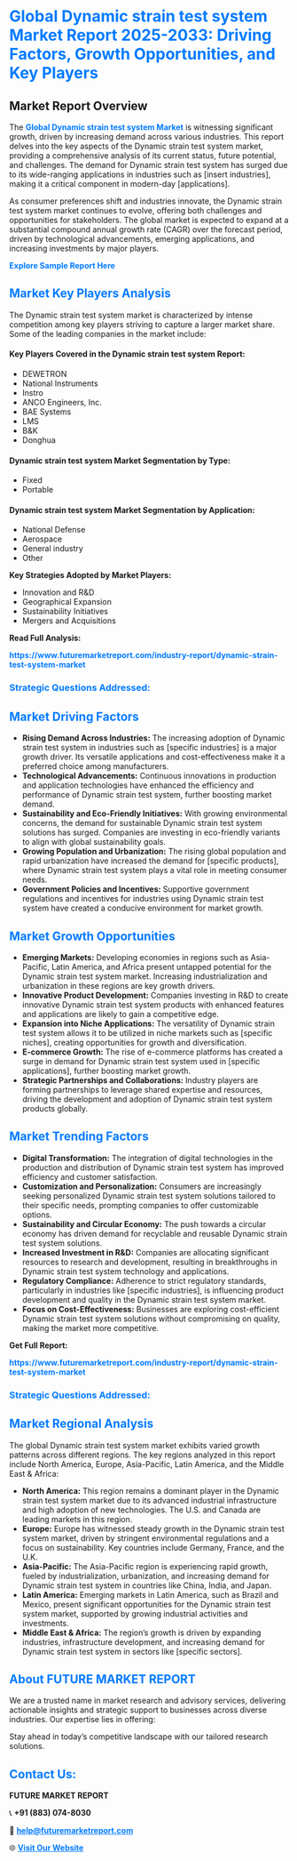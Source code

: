 <h1 style="color: #007BFF;">Global Dynamic strain test system Market Report 2025-2033: Driving Factors, Growth Opportunities, and Key Players</h1>

<section id="overview">
<h2>Market Report Overview</h2>
<p>The <a href="https://www.futuremarketreport.com/industry-report/dynamic-strain-test-system-market" style="color: #007BFF; text-decoration: none;"><strong>Global Dynamic strain test system Market</strong></a> is witnessing significant growth, driven by increasing demand across various industries. This report delves into the key aspects of the Dynamic strain test system market, providing a comprehensive analysis of its current status, future potential, and challenges. The demand for Dynamic strain test system has surged due to its wide-ranging applications in industries such as [insert industries], making it a critical component in modern-day [applications].</p>
<p>As consumer preferences shift and industries innovate, the Dynamic strain test system market continues to evolve, offering both challenges and opportunities for stakeholders. The global market is expected to expand at a substantial compound annual growth rate (CAGR) over the forecast period, driven by technological advancements, emerging applications, and increasing investments by major players.</p>
</section>

<section id="overview">
<p><a href="https://www.futuremarketreport.com/request-sample/reportId=42553" style="color: #007BFF; text-decoration: none;"><strong>Explore Sample Report Here</strong></a></p>
</section>

<section id="key-players">
<h2 style="color: #007BFF;">Market Key Players Analysis</h2>
<p>The Dynamic strain test system market is characterized by intense competition among key players striving to capture a larger market share. Some of the leading companies in the market include:</p>
<h4>Key Players Covered in the Dynamic strain test system Report:</h4>
<ul><li>DEWETRON</li><li>National Instruments</li><li>Instro</li><li>ANCO Engineers, Inc.</li><li>BAE Systems</li><li>LMS</li><li>B&amp;K</li><li>Donghua</li></ul>
<h4>Dynamic strain test system Market Segmentation by Type:</h4>
<ul><li>Fixed</li><li>Portable</li></ul>

<h4>Dynamic strain test system Market Segmentation by Application:</h4>
<ul><li>National Defense</li><li>Aerospace</li><li>General industry</li><li>Other</li></ul>
<p><strong>Key Strategies Adopted by Market Players:</strong></p>
<ul>
<li>Innovation and R&D</li>
<li>Geographical Expansion</li>
<li>Sustainability Initiatives</li>
<li>Mergers and Acquisitions</li>
</ul>
</section>

<section>
<p><strong>Read Full Analysis: </strong></p><a href="https://www.futuremarketreport.com/industry-report/dynamic-strain-test-system-market" style="color: #007BFF; text-decoration: none;"><strong>https://www.futuremarketreport.com/industry-report/dynamic-strain-test-system-market</strong></a>
<h3 style="color: #007BFF;">Strategic Questions Addressed:</h3>
</section>

<section id="driving-factors">
<h2 style="color: #007BFF;">Market Driving Factors</h2>
<ul>
<li><strong>Rising Demand Across Industries:</strong> The increasing adoption of Dynamic strain test system in industries such as [specific industries] is a major growth driver. Its versatile applications and cost-effectiveness make it a preferred choice among manufacturers.</li>
<li><strong>Technological Advancements:</strong> Continuous innovations in production and application technologies have enhanced the efficiency and performance of Dynamic strain test system, further boosting market demand.</li>
<li><strong>Sustainability and Eco-Friendly Initiatives:</strong> With growing environmental concerns, the demand for sustainable Dynamic strain test system solutions has surged. Companies are investing in eco-friendly variants to align with global sustainability goals.</li>
<li><strong>Growing Population and Urbanization:</strong> The rising global population and rapid urbanization have increased the demand for [specific products], where Dynamic strain test system plays a vital role in meeting consumer needs.</li>
<li><strong>Government Policies and Incentives:</strong> Supportive government regulations and incentives for industries using Dynamic strain test system have created a conducive environment for market growth.</li>
</ul>
</section>

<section id="growth-opportunities">
<h2 style="color: #007BFF;">Market Growth Opportunities</h2>
<ul>
<li><strong>Emerging Markets:</strong> Developing economies in regions such as Asia-Pacific, Latin America, and Africa present untapped potential for the Dynamic strain test system market. Increasing industrialization and urbanization in these regions are key growth drivers.</li>
<li><strong>Innovative Product Development:</strong> Companies investing in R&D to create innovative Dynamic strain test system products with enhanced features and applications are likely to gain a competitive edge.</li>
<li><strong>Expansion into Niche Applications:</strong> The versatility of Dynamic strain test system allows it to be utilized in niche markets such as [specific niches], creating opportunities for growth and diversification.</li>
<li><strong>E-commerce Growth:</strong> The rise of e-commerce platforms has created a surge in demand for Dynamic strain test system used in [specific applications], further boosting market growth.</li>
<li><strong>Strategic Partnerships and Collaborations:</strong> Industry players are forming partnerships to leverage shared expertise and resources, driving the development and adoption of Dynamic strain test system products globally.</li>
</ul>
</section>

<section id="trending-factors">
<h2 style="color: #007BFF;">Market Trending Factors</h2>
<ul>
<li><strong>Digital Transformation:</strong> The integration of digital technologies in the production and distribution of Dynamic strain test system has improved efficiency and customer satisfaction.</li>
<li><strong>Customization and Personalization:</strong> Consumers are increasingly seeking personalized Dynamic strain test system solutions tailored to their specific needs, prompting companies to offer customizable options.</li>
<li><strong>Sustainability and Circular Economy:</strong> The push towards a circular economy has driven demand for recyclable and reusable Dynamic strain test system solutions.</li>
<li><strong>Increased Investment in R&D:</strong> Companies are allocating significant resources to research and development, resulting in breakthroughs in Dynamic strain test system technology and applications.</li>
<li><strong>Regulatory Compliance:</strong> Adherence to strict regulatory standards, particularly in industries like [specific industries], is influencing product development and quality in the Dynamic strain test system market.</li>
<li><strong>Focus on Cost-Effectiveness:</strong> Businesses are exploring cost-efficient Dynamic strain test system solutions without compromising on quality, making the market more competitive.</li>
</ul>
</section>

<section>
<p><strong>Get Full Report: </strong></p><a href="https://www.futuremarketreport.com/industry-report/dynamic-strain-test-system-market" style="color: #007BFF; text-decoration: none;"><strong>https://www.futuremarketreport.com/industry-report/dynamic-strain-test-system-market</strong></a>
<h3 style="color: #007BFF;">Strategic Questions Addressed:</h3>
</section>


<section id="regional-analysis">
<h2 style="color: #007BFF;">Market Regional Analysis</h2>
<p>The global Dynamic strain test system market exhibits varied growth patterns across different regions. The key regions analyzed in this report include North America, Europe, Asia-Pacific, Latin America, and the Middle East & Africa:</p>
<ul>
<li><strong>North America:</strong> This region remains a dominant player in the Dynamic strain test system market due to its advanced industrial infrastructure and high adoption of new technologies. The U.S. and Canada are leading markets in this region.</li>
<li><strong>Europe:</strong> Europe has witnessed steady growth in the Dynamic strain test system market, driven by stringent environmental regulations and a focus on sustainability. Key countries include Germany, France, and the U.K.</li>
<li><strong>Asia-Pacific:</strong> The Asia-Pacific region is experiencing rapid growth, fueled by industrialization, urbanization, and increasing demand for Dynamic strain test system in countries like China, India, and Japan.</li>
<li><strong>Latin America:</strong> Emerging markets in Latin America, such as Brazil and Mexico, present significant opportunities for the Dynamic strain test system market, supported by growing industrial activities and investments.</li>
<li><strong>Middle East & Africa:</strong> The region’s growth is driven by expanding industries, infrastructure development, and increasing demand for Dynamic strain test system in sectors like [specific sectors].</li>
</ul>
</section>

<footer>
<h2 style="color: #007BFF;">About FUTURE MARKET REPORT</h2>
<p>We are a trusted name in market research and advisory services, delivering actionable insights and strategic support to businesses across diverse industries. Our expertise lies in offering:</p>

<p>Stay ahead in today’s competitive landscape with our tailored research solutions.</p>

<h2 style="color: #007BFF;">Contact Us:</h2>
<p><strong>FUTURE MARKET REPORT</strong></p>
<p>📞 <strong>+91 (883) 074-8030</strong></p>
<p>📧 <strong><a href="mailto:help@futuremarketreport.com" style="color: #007BFF;">help@futuremarketreport.com</a></strong></p>
<p>🌐 <strong><a href="https://www.futuremarketreport.com/" style="color: #007BFF;">Visit Our Website</a></strong></p>
</footer>